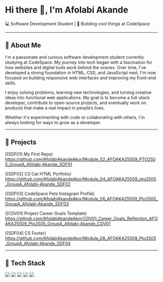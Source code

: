  <h1>Hi there 👋, I'm Afolabi Akande</h1>
<p>💻 Software Development Student | 🚀 Building cool things at CodeSpace</p>


--------
🎯 About Me
-

I'm a passionate and curious software development student currently studying at CodeSpace. My journey into tech began with a fascination for how websites and digital tools work behind the scenes. Over time, I've developed a strong foundation in HTML, CSS, and JavaScript next,  I'm now focused on building responsive web interfaces and improving my front-end skills.

I enjoy solving problems, learning new technologies, and turning creative ideas into functional web applications. My goal is to become a full-stack developer, contribute to open-source projects, and eventually work on products that make a real impact in people’s lives.

Whether it's experimenting with code or collaborating with others, I'm always looking for ways to grow as a developer.

---------
📌 Projects
-
([SDF01] My First Repo) https://github.com/AfolabiAkandeAkor/Module_02_AFOAKA25509_PTO2505_GroupA_Afolabi-Akande_SDF01

([SDF02] CS Cat HTML Portfolio) https://github.com/AfolabiAkandeAkor/Module_04_AFOAKA25509_pto2505_GroupA_Afolabi-Akande_SDF02

([SDF03] CodeSpace Pets Instagram Profile) https://github.com/AfolabiAkandeAkor/Module_06_AFOAKA25509_Pto2505_GroupA_Afolabi-Akande_SDF03

([CDV01] Project Career Goals Template) https://github.com/AfolabiAkandeAkor/CDV01_Career_Goals_Reflection_AFOAKA25509_Pto2505_GroupA_Afolabi-Akande_CDV01

([SDF04] CS Footer) https://github.com/AfolabiAkandeAkor/Module_08_AFOAKA25509_Pto2505_GroupA_Afolabi-Akande_SDF04

---------
🧰 Tech Stack
-
<img src="https://img.shields.io/badge/Git-F05032?style=flat&logo=git&logoColor=white" /> 
<img src="https://img.shields.io/badge/GitHub-181717?style=flat&logo=github&logoColor=white" />
<img src="https://img.shields.io/badge/HTML5-E34F26?style=flat&logo=html5&logoColor=white" />
<img src="https://img.shields.io/badge/CSS3-1572B6?style=flat&logo=css3&logoColor=white" />
<img src="https://img.shields.io/badge/JavaScript-F7DF1E?style=flat&logo=javascript&logoColor=black" />












































<!---
AfolabiAkandeAkor/AfolabiAkandeAkor is a ✨ special ✨ repository because its `README.md` (this file) appears on your GitHub profile.
You can click the Preview link to take a look at your changes.
--->
